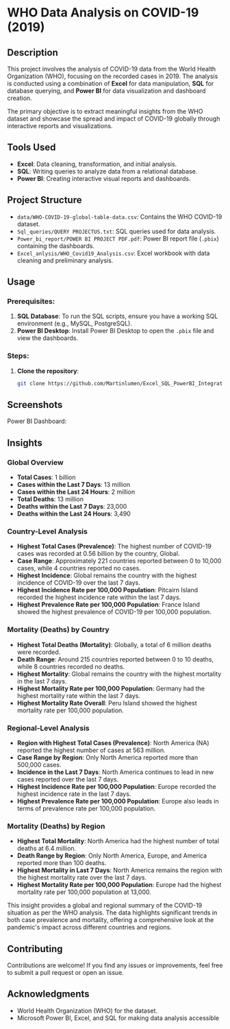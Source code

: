 # WHO Data Analysis on COVID-19 (2019)

## Description
This project involves the analysis of COVID-19 data from the World Health Organization (WHO), focusing on the recorded cases in 2019. The analysis is conducted using a combination of **Excel** for data manipulation, **SQL** for database querying, and **Power BI** for data visualization and dashboard creation.

The primary objective is to extract meaningful insights from the WHO dataset and showcase the spread and impact of COVID-19 globally through interactive reports and visualizations.

## Tools Used
- **Excel**: Data cleaning, transformation, and initial analysis.
- **SQL**: Writing queries to analyze data from a relational database.
- **Power BI**: Creating interactive visual reports and dashboards.

## Project Structure
- `data/WHO-COVID-19-global-table-data.csv`: Contains the WHO COVID-19 dataset.
- `Sql_queries/QUERY PROJECTUS.txt`: SQL queries used for data analysis.
- `Power_bi_report/POWER BI PROJECT PDF.pdf`: Power BI report file (`.pbix`) containing the dashboards.
- `Excel_anlysis/WHO_Covid19_Analysis.csv`: Excel workbook with data cleaning and preliminary analysis.

## Usage

### Prerequisites:
1. **SQL Database**: To run the SQL scripts, ensure you have a working SQL environment (e.g., MySQL, PostgreSQL).
2. **Power BI Desktop**: Install Power BI Desktop to open the `.pbix` file and view the dashboards.

### Steps:
1. **Clone the repository**:
   ```bash
   git clone https://github.com/Martinlumen/Excel_SQL_PowerBI_Integration.git
   
## Screenshots
Power BI Dashboard:

## Insights

### Global Overview
- **Total Cases**: 1 billion
- **Cases within the Last 7 Days**: 13 million
- **Cases within the Last 24 Hours**: 2 million
- **Total Deaths**: 13 million
- **Deaths within the Last 7 Days**: 23,000
- **Deaths within the Last 24 Hours**: 3,490

### Country-Level Analysis
- **Highest Total Cases (Prevalence)**: The highest number of COVID-19 cases was recorded at 0.56 billion by the country, Global.
- **Case Range**: Approximately 221 countries reported between 0 to 10,000 cases, while 4 countries reported no cases.
- **Highest Incidence**: Global remains the country with the highest incidence of COVID-19 over the last 7 days.
- **Highest Incidence Rate per 100,000 Population**: Pitcairn Island recorded the highest incidence rate within the last 7 days.
- **Highest Prevalence Rate per 100,000 Population**: France Island showed the highest prevalence of COVID-19 per 100,000 population.

### Mortality (Deaths) by Country
- **Highest Total Deaths (Mortality)**: Globally, a total of 6 million deaths were recorded.
- **Death Range**: Around 215 countries reported between 0 to 10 deaths, while 8 countries recorded no deaths.
- **Highest Mortality**: Global remains the country with the highest mortality in the last 7 days.
- **Highest Mortality Rate per 100,000 Population**: Germany had the highest mortality rate within the last 7 days.
- **Highest Mortality Rate Overall**: Peru Island showed the highest mortality rate per 100,000 population.

### Regional-Level Analysis
- **Region with Highest Total Cases (Prevalence)**: North America (NA) reported the highest number of cases at 563 million.
- **Case Range by Region**: Only North America reported more than 500,000 cases.
- **Incidence in the Last 7 Days**: North America continues to lead in new cases reported over the last 7 days.
- **Highest Incidence Rate per 100,000 Population**: Europe recorded the highest incidence rate in the last 7 days.
- **Highest Prevalence Rate per 100,000 Population**: Europe also leads in terms of prevalence rate per 100,000 population.

### Mortality (Deaths) by Region
- **Highest Total Mortality**: North America had the highest number of total deaths at 6.4 million.
- **Death Range by Region**: Only North America, Europe, and America reported more than 100 deaths.
- **Highest Mortality in Last 7 Days**: North America remains the region with the highest mortality rate over the last 7 days.
- **Highest Mortality Rate per 100,000 Population**: Europe had the highest mortality rate per 100,000 population at 13,000.

This insight provides a global and regional summary of the COVID-19 situation as per the WHO analysis. The data highlights significant trends in both case prevalence and mortality, offering a comprehensive look at the pandemic's impact across different countries and regions.

## Contributing
Contributions are welcome! If you find any issues or improvements, feel free to submit a pull request or open an issue.

## Acknowledgments
- World Health Organization (WHO) for the dataset.
- Microsoft Power BI, Excel, and SQL for making data analysis accessible
